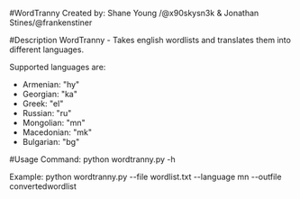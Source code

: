 #WordTranny
Created by: Shane Young /@x90skysn3k & Jonathan Stines/@frankenstiner

#Description
WordTranny - Takes english wordlists and translates them into different languages.

Supported languages are:

* Armenian: "hy" 
* Georgian: "ka"
* Greek: "el"
* Russian: "ru"
* Mongolian: "mn"
* Macedonian: "mk"
* Bulgarian: "bg"

#Usage
Command: python wordtranny.py -h

Example: python wordtranny.py --file wordlist.txt --language mn --outfile convertedwordlist


